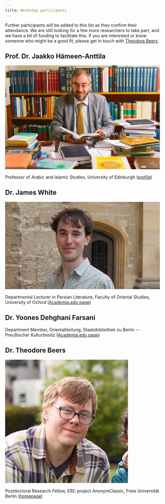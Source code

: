 ```yaml
---
title: Workshop participants
---
```


Further participants will be added to this list as they confirm their
attendance. We are still looking for a few more researchers to take part, and we
have a bit of funding to facilitate this. If you are interested or know someone
who might be a good fit, please get in touch with
[Theodore Beers](https://www.theobeers.com/links).

## Prof. Dr. Jaakko Hämeen-Anttila

![Jaakko Hämeen-Anttila](jha.jpg)

Professor of Arabic and Islamic Studies, University of Edinburgh
([profile](https://www.ed.ac.uk/profile/jaakko-hameen-anttila))

## Dr. James White

![James White](jw.jpg)

Departmental Lecturer in Persian Literature, Faculty of Oriental Studies,
University of Oxford
([Academia.edu page](https://oxford.academia.edu/JamesWhite))

## Dr. Yoones Dehghani Farsani

Department Member, Orientabteilung, Staatsbibliothek zu Berlin -- Preußischer
Kulturbesitz
([Academia.edu page](https://gesamtkatalogderwiegendrucke.academia.edu/YoonesDehghaniFarsani))

## Dr. Theodore Beers

![Theodore Beers](tb.jpg)

Postdoctoral Research Fellow, ERC project AnonymClassic, Freie Universität
Berlin ([homepage](https://www.theobeers.com/))
